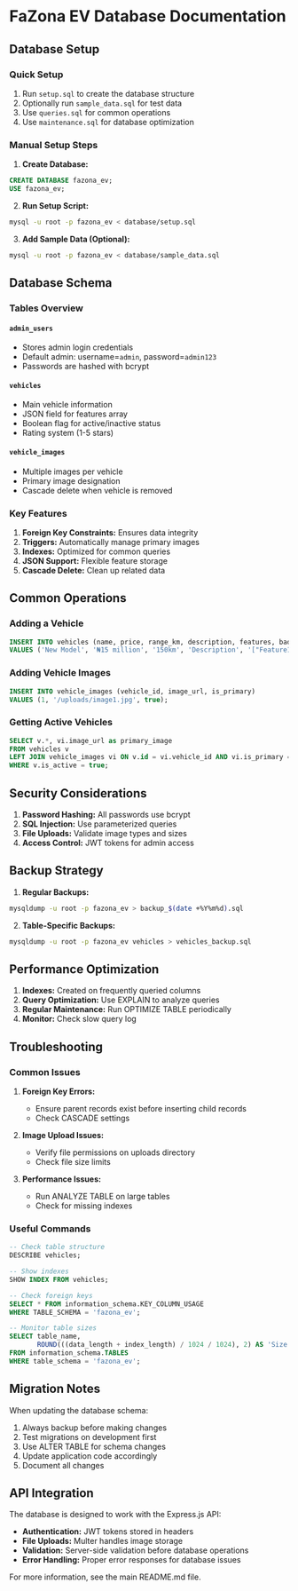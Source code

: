 # FaZona EV Database Documentation

## Database Setup

### Quick Setup
1. Run `setup.sql` to create the database structure
2. Optionally run `sample_data.sql` for test data
3. Use `queries.sql` for common operations
4. Use `maintenance.sql` for database optimization

### Manual Setup Steps

1. **Create Database:**
```sql
CREATE DATABASE fazona_ev;
USE fazona_ev;
```

2. **Run Setup Script:**
```bash
mysql -u root -p fazona_ev < database/setup.sql
```

3. **Add Sample Data (Optional):**
```bash
mysql -u root -p fazona_ev < database/sample_data.sql
```

## Database Schema

### Tables Overview

#### `admin_users`
- Stores admin login credentials
- Default admin: username=`admin`, password=`admin123`
- Passwords are hashed with bcrypt

#### `vehicles`
- Main vehicle information
- JSON field for features array
- Boolean flag for active/inactive status
- Rating system (1-5 stars)

#### `vehicle_images`
- Multiple images per vehicle
- Primary image designation
- Cascade delete when vehicle is removed

### Key Features

1. **Foreign Key Constraints:** Ensures data integrity
2. **Triggers:** Automatically manage primary images
3. **Indexes:** Optimized for common queries
4. **JSON Support:** Flexible feature storage
5. **Cascade Delete:** Clean up related data

## Common Operations

### Adding a Vehicle
```sql
INSERT INTO vehicles (name, price, range_km, description, features, badge, badge_color, rating) 
VALUES ('New Model', '₦15 million', '150km', 'Description', '["Feature1", "Feature2"]', 'New', 'bg-blue-500', 5);
```

### Adding Vehicle Images
```sql
INSERT INTO vehicle_images (vehicle_id, image_url, is_primary) 
VALUES (1, '/uploads/image1.jpg', true);
```

### Getting Active Vehicles
```sql
SELECT v.*, vi.image_url as primary_image 
FROM vehicles v 
LEFT JOIN vehicle_images vi ON v.id = vi.vehicle_id AND vi.is_primary = true 
WHERE v.is_active = true;
```

## Security Considerations

1. **Password Hashing:** All passwords use bcrypt
2. **SQL Injection:** Use parameterized queries
3. **File Uploads:** Validate image types and sizes
4. **Access Control:** JWT tokens for admin access

## Backup Strategy

1. **Regular Backups:**
```bash
mysqldump -u root -p fazona_ev > backup_$(date +%Y%m%d).sql
```

2. **Table-Specific Backups:**
```bash
mysqldump -u root -p fazona_ev vehicles > vehicles_backup.sql
```

## Performance Optimization

1. **Indexes:** Created on frequently queried columns
2. **Query Optimization:** Use EXPLAIN to analyze queries
3. **Regular Maintenance:** Run OPTIMIZE TABLE periodically
4. **Monitor:** Check slow query log

## Troubleshooting

### Common Issues

1. **Foreign Key Errors:**
   - Ensure parent records exist before inserting child records
   - Check CASCADE settings

2. **Image Upload Issues:**
   - Verify file permissions on uploads directory
   - Check file size limits

3. **Performance Issues:**
   - Run ANALYZE TABLE on large tables
   - Check for missing indexes

### Useful Commands

```sql
-- Check table structure
DESCRIBE vehicles;

-- Show indexes
SHOW INDEX FROM vehicles;

-- Check foreign keys
SELECT * FROM information_schema.KEY_COLUMN_USAGE 
WHERE TABLE_SCHEMA = 'fazona_ev';

-- Monitor table sizes
SELECT table_name, 
       ROUND(((data_length + index_length) / 1024 / 1024), 2) AS 'Size (MB)'
FROM information_schema.TABLES 
WHERE table_schema = 'fazona_ev';
```

## Migration Notes

When updating the database schema:

1. Always backup before making changes
2. Test migrations on development first
3. Use ALTER TABLE for schema changes
4. Update application code accordingly
5. Document all changes

## API Integration

The database is designed to work with the Express.js API:

- **Authentication:** JWT tokens stored in headers
- **File Uploads:** Multer handles image storage
- **Validation:** Server-side validation before database operations
- **Error Handling:** Proper error responses for database issues

For more information, see the main README.md file.